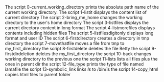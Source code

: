 The script 0-current_working_directory prints the absolute path name of the current working directory.
The script 1-listit displays the content list of current directory
The script 2-bring_me_home changes the working directory to the user's home directory
The script 3-listfiles displays the current directory content in long format
The script 4-listmorefiles displays contents including hidden files
The script 5-listfilesdigitonly displays long format and user ID
The script 6-firstdirectory creates a directory in tmp directory
the script 7-movethatfile moves a file from tmp to my_first_directory
the script 8-firstdelete deletes the file Betty
the script 9-firstdirdeletion deletes the my_first_directory
the script 10-back changes working directory to the previous one
the script 11-lists lists all files plus the ones in parent dir
the script 12-file_type prints the type of file named iamafile
the script 13-symbolic_link links _ls_ to /bin/ls
the script 14-copy_html copies html files to parent folder
